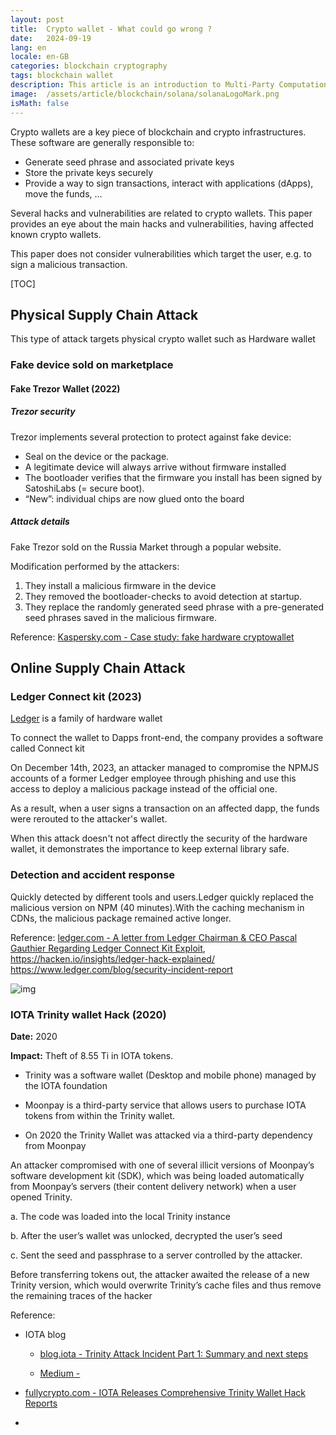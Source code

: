 ```yaml
---
layout: post
title:  Crypto wallet - What could go wrong ?
date:   2024-09-19
lang: en
locale: en-GB
categories: blockchain cryptography
tags: blockchain wallet
description: This article is an introduction to Multi-Party Computation (MPC)
image:  /assets/article/blockchain/solana/solanaLogoMark.png
isMath: false
---
```


Crypto wallets are a key piece of blockchain and crypto infrastructures. These software are generally responsible to:

- Generate seed phrase and associated private keys
- Store the private keys securely
- Provide a way to sign transactions, interact with applications (dApps), move the funds, ...

Several hacks and vulnerabilities are related to crypto wallets. This paper provides an eye about the main hacks and vulnerabilities, having affected known crypto wallets.

This paper does not consider vulnerabilities which target the user, e.g. to sign a malicious transaction. 

[TOC]

## Physical Supply Chain Attack

This type of attack targets physical crypto wallet such as Hardware wallet

### Fake device sold on marketplace

#### Fake Trezor Wallet (2022)

##### Trezor security

Trezor implements several protection to protect against fake device:

- Seal on the device or the package.
- A legitimate device will always arrive without firmware installed
- The bootloader verifies that the firmware you install has been signed by SatoshiLabs (= secure boot).
- “New”: individual chips are now glued onto the board

##### Attack details

Fake Trezor sold on the Russia Market through a popular website.

Modification performed by the attackers:

1. They install a malicious firmware in the device
2. They removed the bootloader-checks to avoid detection at startup.
3. They replace the randomly generated seed phrase with a pre-generated seed phrases saved in the malicious firmware. 

Reference: [Kaspersky.com - Case study: fake hardware cryptowallet](https://www.kaspersky.com/blog/fake-trezor-hardware-crypto-wallet/48155/)

## Online Supply Chain Attack

### Ledger Connect kit (2023)

[Ledger](https://www.ledger.com) is a family of hardware wallet

To connect the wallet to Dapps front-end, the company provides a software called Connect kit

On December 14th, 2023, an attacker managed to compromise the NPMJS accounts of a former Ledger employee through phishing and use this access to deploy a malicious package instead of the official one. 

As a result, when a user signs a transaction on an affected dapp, the funds were rerouted to the attacker's wallet.

When this attack doesn't not affect directly the security of the hardware wallet, it demonstrates the importance to keep external library safe.

### Detection and accident response

Quickly detected by different tools and users.Ledger quickly replaced the malicious version on NPM (40 minutes).With the caching mechanism in CDNs, the malicious package remained active longer.

Reference: [ledger.com - A letter from Ledger Chairman & CEO Pascal Gauthier Regarding Ledger Connect Kit Exploit](https://www.ledger.com/blog/a-letter-from-ledger-chairman-ceo-pascal-gauthier-regarding-ledger-connect-kit-exploit), https://hacken.io/insights/ledger-hack-explained/ https://www.ledger.com/blog/security-incident-report

![img](https://cdn.prod.website-files.com/64ef149a1d50ae58a7c04212/657dfed1d65f297b75f26cb7_Screenshot%202023-12-16%20at%2021.47.19.png)

### IOTA Trinity wallet Hack (2020)

**Date:** 2020

**Impact:** Theft of 8.55 Ti in IOTA tokens.

- Trinity was a software wallet (Desktop and mobile phone) managed by the IOTA foundation

- Moonpay is a third-party service that allows users to purchase IOTA tokens from within the Trinity wallet.
- On 2020 the Trinity Wallet was attacked via a third-party dependency from Moonpay

An attacker compromised with one of several illicit versions of Moonpay’s software development kit (SDK), which was being loaded automatically from Moonpay’s servers (their content delivery network) when a user opened Trinity. 

a. The code was loaded into the local Trinity instance

b. After the user’s wallet was unlocked, decrypted the user’s seed

c.  Sent the seed and passphrase to a server controlled by the attacker. 

Before transferring tokens out, the attacker awaited the release of a new Trinity version, which would overwrite Trinity’s cache files and thus remove the remaining traces of the hacker

Reference:

- IOTA blog
  - [blog.iota - Trinity Attack Incident Part 1: Summary and next steps](https://blog.iota.org/trinity-attack-incident-part-1-summary-and-next-steps-8c7ccc4d81e8/)

  - [Medium - ](https://medium.com/@iotafoundation/trinity-attack-incident-part-3-key-learnings-takeaways-c933de22fd0a)

- [fullycrypto.com - IOTA Releases Comprehensive Trinity Wallet Hack Reports](https://fullycrypto.com/iota-releases-comprehensive-trinity-wallet-hack-reports)

- 

